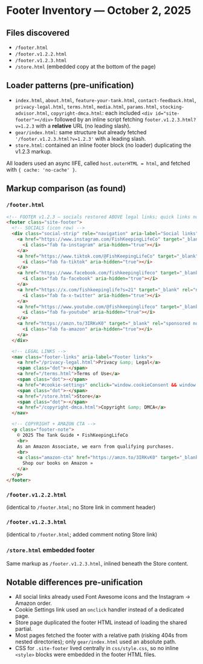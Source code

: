# Footer Inventory — October 2, 2025

## Files discovered
- `/footer.html`
- `/footer.v1.2.2.html`
- `/footer.v1.2.3.html`
- `/store.html` (embedded copy at the bottom of the page)

## Loader patterns (pre-unification)
- `index.html`, `about.html`, `feature-your-tank.html`, `contact-feedback.html`, `privacy-legal.html`, `terms.html`, `media.html`, `params.html`, `stocking-advisor.html`, `copyright-dmca.html`: each included `<div id="site-footer"></div>` followed by an inline script fetching `footer.v1.2.3.html?v=1.2.3` with a **relative** URL (no leading slash).
- `gear/index.html`: same structure but already fetched `'/footer.v1.2.3.html?v=1.2.3'` with a leading slash.
- `store.html`: contained an inline footer block (no loader) duplicating the v1.2.3 markup.

All loaders used an async IIFE, called `host.outerHTML = html`, and fetched with `{ cache: 'no-cache' }`.

## Markup comparison (as found)

### `/footer.html`
```html
<!-- FOOTER v1.2.3 — socials restored ABOVE legal links; quick links now include Store -->
<footer class="site-footer">
  <!-- SOCIALS (icon row) -->
  <div class="social-strip" role="navigation" aria-label="Social links">
    <a href="https://www.instagram.com/FishKeepingLifeCo" target="_blank" rel="noopener noreferrer" aria-label="The Tank Guide on Instagram">
      <i class="fab fa-instagram" aria-hidden="true"></i>
    </a>
    <a href="https://www.tiktok.com/@FishKeepingLifeCo" target="_blank" rel="noopener noreferrer" aria-label="The Tank Guide on TikTok">
      <i class="fab fa-tiktok" aria-hidden="true"></i>
    </a>
    <a href="https://www.facebook.com/fishkeepinglifeco" target="_blank" rel="noopener noreferrer" aria-label="The Tank Guide on Facebook">
      <i class="fab fa-facebook" aria-hidden="true"></i>
    </a>
    <a href="https://x.com/fishkeepinglife?s=21" target="_blank" rel="noopener noreferrer" aria-label="The Tank Guide on X (Twitter)">
      <i class="fab fa-x-twitter" aria-hidden="true"></i>
    </a>
    <a href="https://www.youtube.com/@fishkeepinglifeco" target="_blank" rel="noopener noreferrer" aria-label="The Tank Guide on YouTube">
      <i class="fab fa-youtube" aria-hidden="true"></i>
    </a>
    <a href="https://amzn.to/3IRKvK0" target="_blank" rel="sponsored noopener noreferrer" aria-label="The Tank Guide on Amazon">
      <i class="fab fa-amazon" aria-hidden="true"></i>
    </a>
  </div>

  <!-- LEGAL LINKS -->
  <nav class="footer-links" aria-label="Footer links">
    <a href="/privacy-legal.html">Privacy &amp; Legal</a>
    <span class="dot">·</span>
    <a href="/terms.html">Terms of Use</a>
    <span class="dot">·</span>
    <a href="#cookie-settings" onclick="window.cookieConsent && window.cookieConsent.open(); return false;">Cookie Settings</a>
    <span class="dot">·</span>
    <a href="/store.html">Store</a>
    <span class="dot">·</span>
    <a href="/copyright-dmca.html">Copyright &amp; DMCA</a>
  </nav>

  <!-- COPYRIGHT + AMAZON CTA -->
  <p class="footer-note">
    © 2025 The Tank Guide • FishKeepingLifeCo
    <br>
    As an Amazon Associate, we earn from qualifying purchases.
    <br>
    <a class="amazon-cta" href="https://amzn.to/3IRKvK0" target="_blank" rel="sponsored noopener noreferrer">
      Shop our books on Amazon »
    </a>
  </p>
</footer>
```

### `/footer.v1.2.2.html`
(identical to `/footer.html`; no Store link in comment header)

### `/footer.v1.2.3.html`
(identical to `/footer.html`; added comment noting Store link)

### `/store.html` embedded footer
Same markup as `/footer.v1.2.3.html`, inlined beneath the Store content.

## Notable differences pre-unification
- All social links already used Font Awesome icons and the Instagram → Amazon order.
- Cookie Settings link used an `onclick` handler instead of a dedicated page.
- Store page duplicated the footer HTML instead of loading the shared partial.
- Most pages fetched the footer with a relative path (risking 404s from nested directories); only `gear/index.html` used an absolute path.
- CSS for `.site-footer` lived centrally in `css/style.css`, so no inline `<style>` blocks were embedded in the footer HTML files.
